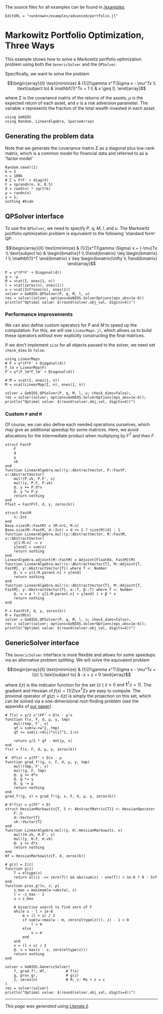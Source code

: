 The source files for all examples can be found in [/examples](https://github.com/tjdiamandis/GeNIOS.jl/tree/main/examples).
```@meta
EditURL = "<unknown>/examples/advanced/portfolio.jl"
```

# Markowitz Portfolio Optimization, Three Ways
This example shows how to solve a Markowitz portfolio optimization problem using
both the `GenericSolver` and the `QPSolver`.

Specifically, we want to solve the problem
```math
\begin{array}{ll}
\text{minimize}     & (1/2)\gamma x^T\Sigma x - \mu^Tx \\
\text{subject to}   & \mathbf{1}^Tx = 1 \\
                    & x \geq 0,
\end{array}
```
where $\Sigma$ is the covariance matrix of the returns of the assets, $\mu$ is
the expected return of each asset, and $\gamma$ is a risk adversion parameter.
The variable $x$ represents the fraction of the total wealth invested in each
asset.

````@example portfolio
using GeNIOS
using Random, LinearAlgebra, SparseArrays
````

## Generating the problem data
Note that we generate the covariance matrix $\Sigma$ as a diagonal plus low-rank
matrix, which is a common model for financial data and referred to as a 'factor
model'

````@example portfolio
Random.seed!(1)
k = 5
n = 100k
# Σ = F*F' + diag(d)
F = sprandn(n, k, 0.5)
d = rand(n) * sqrt(k)
μ = randn(n)
γ = 1;
nothing #hide
````

## QPSolver interface
To use the `QPSolver`, we need to
specify $P$, $q$, $M$, $l$, and $u$. The Markowitz portfolio optimization problem
is equivalent to the following 'standard form' QP:
```math
\begin{array}{ll}
\text{minimize}     & (1/2)x^T(\gamma \Sigma) x + (-\mu)Tx \\
\text{subject to}   &
\begin{bmatrix}1 \\ 0\end{bmatrix}
\leq \begin{bmatrix} I \\ \mathbf{1}^T \end{bmatrix} x
\leq \begin{bmatrix}\infty \\ 1\end{bmatrix}
\end{array}
```

````@example portfolio
P = γ*(F*F' + Diagonal(d))
q = -μ
M = vcat(I, ones(1, n))
l = vcat(zeros(n), ones(1))
u = vcat(Inf*ones(n), ones(1))
solver = GeNIOS.QPSolver(P, q, M, l, u)
res = solve!(solver; options=GeNIOS.SolverOptions(eps_abs=1e-6))
println("Optimal value: $(round(solver.obj_val, digits=4))")
````

### Performance improvements
We can also define custom operators for $P$ and $M$ to speed up the computation.
For this, we will use `LinearMaps.jl`, which allows us to build these operators
without ever explicitly constructing the final matrices.

If we don't implement `size` for all objects passed to the solver, we need set
`check_dims` to `false`.

````@example portfolio
using LinearMaps
# P = γ*(F*F' + Diagonal(d))
F_lm = LinearMap(F)
P = γ*(F_lm*F_lm' + Diagonal(d))

# M = vcat(I, ones(1, n))
M = vcat(LinearMap(I, n), ones(1, n))

solver = GeNIOS.QPSolver(P, q, M, l, u; check_dims=false);
res = solve!(solver; options=GeNIOS.SolverOptions(eps_abs=1e-6));
println("Optimal value: $(round(solver.obj_val, digits=4))")
````

### Custom `P` and `M`
Of course, we can also define each needed operations ourselves, which may
give an additional speedup for some matrices. Here, we avoid allocations
for the intermediate product when multiplying by $F^T$ and then $F$.

````@example portfolio
struct FastP
    F
    d
    γ
    vk
end
function LinearAlgebra.mul!(y::AbstractVector, P::FastP, x::AbstractVector)
    mul!(P.vk, P.F', x)
    mul!(y, P.F, P.vk)
    @. y += P.d*x
    @. y *= P.γ
    return nothing
end
Pfast = FastP(F, d, γ, zeros(k))

struct FastM
    n::Int
end
Base.size(M::FastM) = (M.n+1, M.n)
Base.size(M::FastM, d::Int) = d <= 2 ? size(M)[d] : 1
function LinearAlgebra.mul!(y::AbstractVector, M::FastM, x::AbstractVector)
    y[1:M.n] .= x
    y[end] = sum(x)
    return nothing
end
LinearAlgebra.adjoint(M::FastM) = Adjoint{Float64, FastM}(M)
function LinearAlgebra.mul!(x::AbstractVector{T}, M::Adjoint{T, FastM}, y::AbstractVector{T}) where T <: Number
    @. x = y[1:M.parent.n] + y[end]
    return nothing
end
function LinearAlgebra.mul!(x::AbstractVector{T}, M::Adjoint{T, FastM}, y::AbstractVector{T}, α::T, β::T) where T <: Number
    @. x = α * ( y[1:M.parent.n] + y[end] ) + β * x
    return nothing
end

P = FastP(F, d, γ, zeros(k))
M = FastM(n)
solver = GeNIOS.QPSolver(P, q, M, l, u; check_dims=false);
res = solve!(solver; options=GeNIOS.SolverOptions(eps_abs=1e-6));
println("Optimal value: $(round(solver.obj_val, digits=4))")
````

## GenericSolver interface
The `GenericSolver` interface is more flexible and allows for some speedups via
an alternative problem splitting. We will solve the equivalent problem
```math
\begin{array}{ll}
\text{minimize}     & (1/2)\gamma x^T\Sigma x - \mu^Tx + I(z) \\
\text{subject to}   & -x + z = 0
\end{array}
```
where $I(z)$ is the indicator function for the set $\{z \mid z \ge 0 \text{ and } \mathbf{1}^Tz = 1\}$.
The gradient and Hessian of $f(x) = (1/2)\gamma x^T\Sigma x$ are easy to compute.
The proximal operator of $g(z) = I(z)$ is simply the projection on this set,
which can be solved via a one-dimensional root-finding problem (see
the appendix of [our paper]()).

````@example portfolio
# f(x) = γ/2 xᵀ(FFᵀ + D)x - μᵀx
function f(x, F, d, μ, γ, tmp)
    mul!(tmp, F', x)
    qf = sum(w->w^2, tmp)
    qf += sum(i->d[i]*x[i]^2, 1:n)

    return γ/2 * qf - dot(μ, x)
end
f(x) = f(x, F, d, μ, γ, zeros(k))

#  ∇f(x) = γ(FFᵀ + D)x - μ
function grad_f!(g, x, F, d, μ, γ, tmp)
    mul!(tmp, F', x)
    mul!(g, F, tmp)
    @. g += d*x
    @. g *= γ
    @. g -= μ
    return nothing
end
grad_f!(g, x) = grad_f!(g, x, F, d, μ, γ, zeros(k))

# ∇²f(x) = γ(FFᵀ + D)
struct HessianMarkowitz{T, S <: AbstractMatrix{T}} <: HessianOperator
    F::S
    d::Vector{T}
    vk::Vector{T}
end
function LinearAlgebra.mul!(y, H::HessianMarkowitz, x)
    mul!(H.vk, H.F', x)
    mul!(y, H.F, H.vk)
    @. y += d*x
    return nothing
end
Hf = HessianMarkowitz(F, d, zeros(k))

# g(z) = I(z)
function g(z)
    T = eltype(z)
    return all(z .>= zero(T)) && abs(sum(z) - one(T)) < 1e-6 ? 0 : Inf
end
function prox_g!(v, z, ρ)
    z_max = maximum(w->abs(w), z)
    l = -z_max - 1
    u = z_max

    # bisection search to find zero of F
    while u - l > 1e-8
        m = (l + u) / 2
        if sum(w->max(w - m, zero(eltype(z))), z) - 1 > 0
            l = m
        else
            u = m
        end
    end
    ν = (l + u) / 2
    @. v = max(z - ν, zero(eltype(z)))
    return nothing
end

solver = GeNIOS.GenericSolver(
    f, grad_f!, Hf,         # f(x)
    g, prox_g!,             # g(z)
    I, zeros(n)             # M, c: Mx + z = c
)
res = solve!(solver)
println("Optimal value: $(round(solver.obj_val, digits=4))")
````

---

*This page was generated using [Literate.jl](https://github.com/fredrikekre/Literate.jl).*

